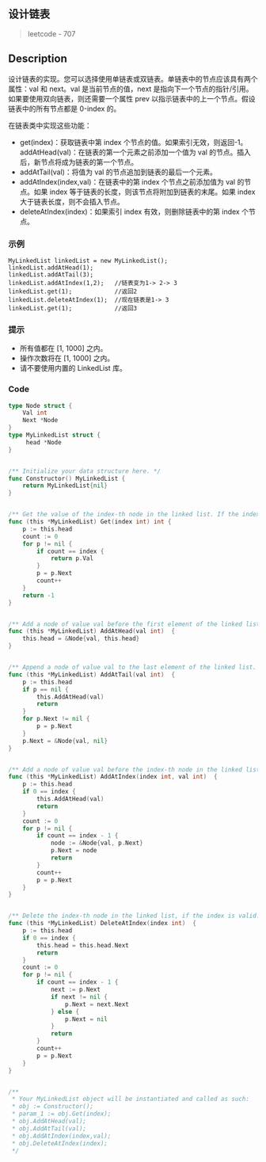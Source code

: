 ## 设计链表
> leetcode - 707

## Description
设计链表的实现。您可以选择使用单链表或双链表。单链表中的节点应该具有两个属性：val 和 next。val 是当前节点的值，next 是指向下一个节点的指针/引用。如果要使用双向链表，则还需要一个属性 prev 以指示链表中的上一个节点。假设链表中的所有节点都是 0-index 的。

在链表类中实现这些功能：

* get(index)：获取链表中第 index 个节点的值。如果索引无效，则返回-1。
addAtHead(val)：在链表的第一个元素之前添加一个值为 val 的节点。插入后，新节点将成为链表的第一个节点。
* addAtTail(val)：将值为 val 的节点追加到链表的最后一个元素。
* addAtIndex(index,val)：在链表中的第 index 个节点之前添加值为 val  的节点。如果 index 等于链表的长度，则该节点将附加到链表的末尾。如果 index 大于链表长度，则不会插入节点。
* deleteAtIndex(index)：如果索引 index 有效，则删除链表中的第 index 个节点。

### 示例
```
MyLinkedList linkedList = new MyLinkedList();
linkedList.addAtHead(1);
linkedList.addAtTail(3);
linkedList.addAtIndex(1,2);   //链表变为1-> 2-> 3
linkedList.get(1);            //返回2
linkedList.deleteAtIndex(1);  //现在链表是1-> 3
linkedList.get(1);            //返回3
```

### 提示
* 所有值都在 [1, 1000] 之内。
* 操作次数将在  [1, 1000] 之内。
* 请不要使用内置的 LinkedList 库。

### Code
```go
type Node struct {
    Val int
    Next *Node
}
type MyLinkedList struct {
     head *Node
}


/** Initialize your data structure here. */
func Constructor() MyLinkedList {
    return MyLinkedList{nil}
}


/** Get the value of the index-th node in the linked list. If the index is invalid, return -1. */
func (this *MyLinkedList) Get(index int) int {
    p := this.head
    count := 0
    for p != nil {
        if count == index {
            return p.Val
        }
        p = p.Next
        count++
    }
    return -1
}


/** Add a node of value val before the first element of the linked list. After the insertion, the new node will be the first node of the linked list. */
func (this *MyLinkedList) AddAtHead(val int)  {
    this.head = &Node{val, this.head}
}


/** Append a node of value val to the last element of the linked list. */
func (this *MyLinkedList) AddAtTail(val int)  {
    p := this.head
    if p == nil {
        this.AddAtHead(val)
        return
    }
    for p.Next != nil {
        p = p.Next
    }
    p.Next = &Node{val, nil}
}


/** Add a node of value val before the index-th node in the linked list. If index equals to the length of linked list, the node will be appended to the end of linked list. If index is greater than the length, the node will not be inserted. */
func (this *MyLinkedList) AddAtIndex(index int, val int)  {
    p := this.head
    if 0 == index {
        this.AddAtHead(val)
        return
    }
    count := 0
    for p != nil {
        if count == index - 1 {
            node := &Node{val, p.Next}
            p.Next = node
            return
        }
        count++
        p = p.Next
    }
}


/** Delete the index-th node in the linked list, if the index is valid. */
func (this *MyLinkedList) DeleteAtIndex(index int)  {
    p := this.head
    if 0 == index {
        this.head = this.head.Next
        return
    }
    count := 0
    for p != nil {
        if count == index - 1 {
            next := p.Next
            if next != nil {
                p.Next = next.Next
            } else {
                p.Next = nil
            }
            return
        }
        count++
        p = p.Next
    }
}


/**
 * Your MyLinkedList object will be instantiated and called as such:
 * obj := Constructor();
 * param_1 := obj.Get(index);
 * obj.AddAtHead(val);
 * obj.AddAtTail(val);
 * obj.AddAtIndex(index,val);
 * obj.DeleteAtIndex(index);
 */
```
